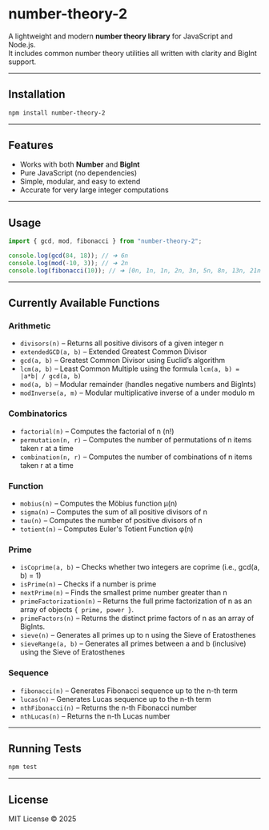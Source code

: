 # number-theory-2

A lightweight and modern **number theory library** for JavaScript and Node.js.  
It includes common number theory utilities all written with clarity and BigInt support.

---

## Installation

```bash
npm install number-theory-2
```

---

## Features

- Works with both **Number** and **BigInt**
- Pure JavaScript (no dependencies)
- Simple, modular, and easy to extend
- Accurate for very large integer computations

---

## Usage

```js
import { gcd, mod, fibonacci } from "number-theory-2";

console.log(gcd(84, 18)); // ➜ 6n
console.log(mod(-10, 3)); // ➜ 2n
console.log(fibonacci(10)); // ➜ [0n, 1n, 1n, 2n, 3n, 5n, 8n, 13n, 21n, 34n, 55n]
```

---

## Currently Available Functions

### Arithmetic

- `divisors(n)` – Returns all positive divisors of a given integer n
- `extendedGCD(a, b)` – Extended Greatest Common Divisor
- `gcd(a, b)` – Greatest Common Divisor using Euclid’s algorithm
- `lcm(a, b)` – Least Common Multiple using the formula `lcm(a, b) = |a*b| / gcd(a, b)`
- `mod(a, b)` – Modular remainder (handles negative numbers and BigInts)
- `modInverse(a, m)` – Modular multiplicative inverse of a under modulo m

### Combinatorics

- `factorial(n)` – Computes the factorial of n (n!)
- `permutation(n, r)` – Computes the number of permutations of n items taken r at a time
- `combination(n, r)` – Computes the number of combinations of n items taken r at a time

### Function

- `mobius(n)` – Computes the Möbius function μ(n)
- `sigma(n)` – Computes the sum of all positive divisors of n
- `tau(n)` – Computes the number of positive divisors of n
- `totient(n)` – Computes Euler's Totient Function φ(n)

### Prime

- `isCoprime(a, b)` – Checks whether two integers are coprime (i.e., gcd(a, b) = 1)
- `isPrime(n)` – Checks if a number is prime
- `nextPrime(n)` – Finds the smallest prime number greater than n
- `primeFactorization(n)` – Returns the full prime factorization of n as an array of objects `{ prime, power }`.
- `primeFactors(n)` – Returns the distinct prime factors of n as an array of BigInts.
- `sieve(n)` – Generates all primes up to n using the Sieve of Eratosthenes
- `sieveRange(a, b)` – Generates all primes between a and b (inclusive) using the Sieve of Eratosthenes

### Sequence

- `fibonacci(n)` – Generates Fibonacci sequence up to the n-th term
- `lucas(n)` – Generates Lucas sequence up to the n-th term
- `nthFibonacci(n)` – Returns the n-th Fibonacci number
- `nthLucas(n)` – Returns the n-th Lucas number

---

## Running Tests

```bash
npm test
```

---

## License

MIT License © 2025

